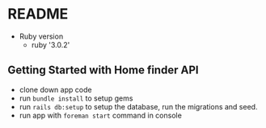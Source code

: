 # README
* Ruby version
  - ruby '3.0.2'

## Getting Started with Home finder API
- clone down app code
- run `bundle install` to setup gems 
- run `rails db:setup` to setup the database, run the migrations and seed.
- run app with `foreman start` command in console